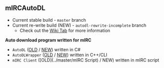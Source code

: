 ## mIRCAutoDL
- Current stable build - `master` branch
- Current re-write build (NEW) - `autodl-rewrite-incomplete` branch
  - Check out the [Wiki Tab](https://github.com/Rinsho/mIRCAutoDL/wiki) for more information

**Auto download program written for mIRC**   
- `AutoDL` ([OLD](../master/AutoDL) / [NEW](../autodl-rewrite-incomplete/AutoDL)) written in C#  
- `AutoDLWrapper` ([OLD](../master/AutoDLWrapper) / [NEW](../autodl-rewrite-incomplete/mIRCWrapper)) written in C++/CLI  
- `mIRC Client` ([OLD](../master/mIRC Script) / NEW) written in mIRC script  

